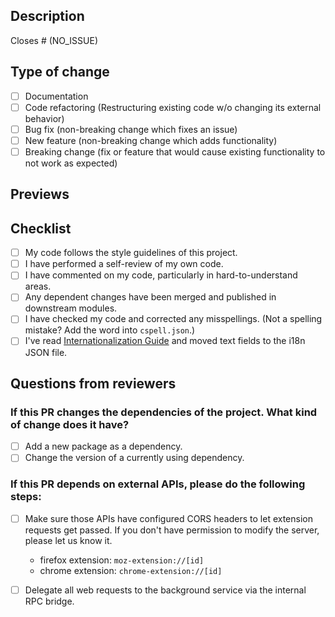 ## Description

<!-- Please include a summary of the change and which issue is fixed. Please also include relevant motivation and context. List any dependencies that are required for this change. -->

Closes # (NO_ISSUE)

## Type of change

<!-- Please delete options that are not relevant. -->

- [ ] Documentation
- [ ] Code refactoring (Restructuring existing code w/o changing its external behavior)
- [ ] Bug fix (non-breaking change which fixes an issue)
- [ ] New feature (non-breaking change which adds functionality)
- [ ] Breaking change (fix or feature that would cause existing functionality to not work as expected)

## Previews

<!-- Please attach screenshots if there are any visual changes. -->

## Checklist

- [ ] My code follows the style guidelines of this project.
- [ ] I have performed a self-review of my own code.
- [ ] I have commented on my code, particularly in hard-to-understand areas.
- [ ] Any dependent changes have been merged and published in downstream modules.
- [ ] I have checked my code and corrected any misspellings. (Not a spelling mistake? Add the word into `cspell.json`.)
- [ ] I've read [Internationalization Guide](https://github.com/DimensionDev/Maskbook/blob/develop/docs/i18n-guide.md) and moved text fields to the i18n JSON file.

## Questions from reviewers

### If this PR changes the dependencies of the project. What kind of change does it have?

- [ ] Add a new package as a dependency.
- [ ] Change the version of a currently using dependency.

### If this PR depends on external APIs, please do the following steps:

- [ ] Make sure those APIs have configured CORS headers to let extension requests get passed. If you don't have permission to modify the server, please let us know it.
  - firefox extension: `moz-extension://[id]`
  - chrome extension: `chrome-extension://[id]`
- [ ] Delegate all web requests to the background service via the internal RPC bridge.


